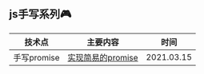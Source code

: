 ## js手写系列🎮
|  技术点   | 主要内容  |时间|
|  ----  | ----  | ----  |
|手写promise| [实现简易的promise](./promise.js)|2021.03.15|